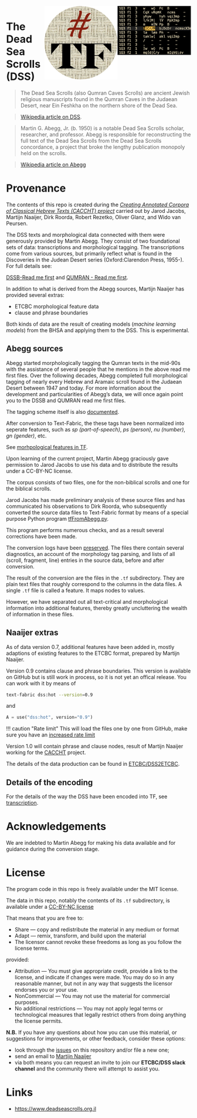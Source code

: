 ﻿<img src="images/dss-logo.png" align="right" width="200"/>
<img src="images/tf.png" align="right" width="200"/>

# The Dead Sea Scrolls (DSS)

> The Dead Sea Scrolls (also Qumran Caves Scrolls) are ancient Jewish religious manuscripts
found in the Qumran Caves in the Judaean Desert,
near Ein Feshkha on the northern shore of the Dead Sea.

> [Wikipedia article on DSS](https://en.m.wikipedia.org/wiki/Dead_Sea_Scrolls).

> Martin G. Abegg, Jr. (b. 1950) is a notable Dead Sea Scrolls scholar,
researcher, and professor.
Abegg is responsible for reconstructing the full text of the Dead Sea Scrolls
from the Dead Sea Scrolls concordance,
a project that broke the lengthy publication monopoly held on the scrolls.

> [Wikipedia article on Abegg](https://en.wikipedia.org/wiki/Martin_Abegg)

# Provenance

The contents of this repo is created during the
[*Creating Annotated Corpora of Classical Hebrew Texts (CACCHT) project*]()
carried out by Jarod Jacobs, Martijn Naaijer, Dirk Roorda, Robert Rezetko, Oliver Glanz, and Wido van Peursen.

The DSS texts and morphological data connected with them were generously provided by Martin Abegg.
They consist of two foundational sets of data: transcriptions and morphological tagging.
The transcriptions come from various sources,
but primarily reflect what is found in the Discoveries in the Judean Desert series (Oxford:Clarendon Press, 1955-). 
For full details see:

[DSSB-Read me first](assets/readme-dssb.pdf) and
[QUMRAN - Read me first](assets/readme-qumran.pdf).

In addition to what is derived from the Abegg sources, Martijn Naaijer has provided several extras:

*   ETCBC morphological feature data 
*   clause and phrase boundaries

Both kinds of data are the result of creating models (*machine learning models*) from the BHSA and
applying them to the DSS. This is experimental.

## Abegg sources

Abegg started morphologically tagging the Qumran texts in the mid-90s
with the assistance of several people that he mentions in the above read me first files.
Over the following decades, Abegg completed full morphological tagging 
of nearly every Hebrew and Aramaic scroll found in the Judaean Desert between 1947 and today.
For more information about the development and particularities of Abegg’s data,
we will once again point you to the DSSB and QUMRAN read me first files.

The tagging scheme itself is also 
[documented](assets/morph.pdf).

After conversion to Text-Fabric, the these tags have been normalized into seperate features,
such as *sp (part-of-speech)*, *ps (person)*, *nu (number)*, *gn (gender)*, etc.

See [morhpological features in TF](transcription.md#morphological-features).

Upon learning of the current project, Martin Abegg graciously gave permission to Jarod Jacobs to use his data and 
to distribute the results under a CC-BY-NC license.

The corpus consists of two files, one for the non-biblical scrolls and one for the 
biblical scrolls.

Jarod Jacobs has made preliminary analysis of these source files
and has communicated his observations to Dirk Roorda,
who subsequently converted the source data files to Text-Fabric format
by means of a special purpose Python program
[tfFromAbegg.py](../programs/tfFromAbegg.py).

This program performs numerous checks, and as a result several corrections have been made.

The conversion logs have been
[preserved](https://github.com/ETCBC/dss/tree/master/log).
The files there contain several diagnostics, an account of the morphology tag parsing,
and lists of all (scroll, fragment, line) entries in the source data,
before and after conversion.

The result of the conversion are the files in the `.tf` subdirectory.
They are plain text files that roughly correspond to the columns in the data files.
A single `.tf` file is called a feature. It maps nodes to values.

However, we have separated out all text-critical and morphological information into
additional features, thereby greatly uncluttering the wealth of information in these files.

## Naaijer extras

As of data version 0.7, additional features have been added in, mostly adaptions of existing
features to the ETCBC format, prepared by Martijn Naaijer.

Version 0.9 contains clause and phrase boundaries. 
This version is available on GitHub but is still work in process, so it is not yet
an offical release. You can work with it by means of

``` sh
text-fabric dss:hot --version=0.9
```

and

``` python
A = use("dss:hot", version="0.9")
```

!!! caution "Rate limit"
    This will load the files one by one from GitHub, make sure you have an
    [increased rate limit]( https://annotation.github.io/text-fabric/tf/advanced/repo.html#increase-the-rate-limit)

Version 1.0 will contain phrase and clause nodes, result of Martijn Naaijer working
for the [CACCHT](https://github.com/ETCBC/CACCHT) project.

The details of the data production can be found in
[ETCBC/DSS2ETCBC](https://github.com/ETCBC/DSS2ETCBC).

## Details of the encoding

For the details of the way the DSS have been encoded into TF,
see [transcription](transcription.md).

# Acknowledgements

We are indebted to Martin Abegg for making his data available and for 
guidance during the conversion stage.
 
# License

The program code in this repo is freely available under the MIT license.

The data in this repo, notably the contents of its `.tf` subdirectory, 
is available under a 
[CC-BY-NC license](https://creativecommons.org/licenses/by-nc/4.0/)

That means that you are free to:

*   Share — copy and redistribute the material in any medium or format
*   Adapt — remix, transform, and build upon the material
*   The licensor cannot revoke these freedoms as long as you follow the license terms.

provided:

*   Attribution — You must give appropriate credit, provide a link to the license,
    and indicate if changes were made.
    You may do so in any reasonable manner,
    but not in any way that suggests the licensor endorses you or your use.
*   NonCommercial — You may not use the material for commercial purposes.
*   No additional restrictions — You may not apply legal terms or technological measures
    that legally restrict others from doing anything the license permits.

**N.B.**
If you have any questions about how you can use this material,
or suggestions for improvements, 
or other feedback, consider these options:

*   look through the
    [issues](https://github.com/ETCBC/dss/issues) on this repository and/or file a new one;
*   send an email to [Martijn Naaijer](mailto:martijn.naayer@upcmail.nl)
*   via both means you can request an invite to join our
    **ETCBC/DSS slack channel** and the community there will attempt to assist you.

# Links

* https://www.deadseascrolls.org.il

